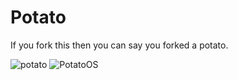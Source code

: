 Potato
======

If you fork this then you can say you forked a potato.

![potato](http://o.snw.io/8yCD)
![PotatoOS](https://dl.dropboxusercontent.com/u/60725827/Pictures/5643874030_530d7eba22.jpg)
